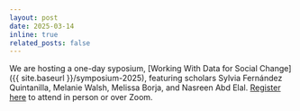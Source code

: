 ```yaml
---
layout: post
date: 2025-03-14
inline: true
related_posts: false
---
```


We are hosting a one-day syposium, [Working With Data for Social Change]({{ site.baseurl }}/symposium-2025), featuring scholars Sylvia Fernández Quintanilla, Melanie Walsh, Melissa Borja, and Nasreen Abd Elal. [Register here](https://docs.google.com/forms/d/e/1FAIpQLSfTqHg9S9EQKITkUgqVV9oUGvgirITe-mzzSjRT9h9gU_sIPw/viewform) to attend in person or over Zoom.
